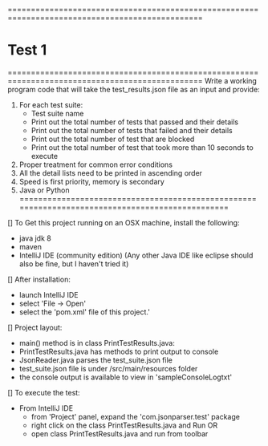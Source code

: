 ================================================================================================
# Test 1
================================================================================================
Write a working program code that will take the test_results.json file as an input and provide:
1) For each test suite:
	- Test suite name
	- Print out the total number of tests that passed and their details
	- Print out the total number of tests that failed and their details
	- Print out the total number of test that are blocked
	- Print out the total number of test that took more than 10 seconds to execute
2) Proper treatment for common error conditions
3) All the detail lists need to be printed in ascending order
4) Speed is first priority, memory is secondary
5) Java or Python
================================================================================================


[] To Get this project running on an OSX machine, install the following:
- java jdk 8
- maven
- IntelliJ IDE (community edition) (Any other Java IDE like eclipse should also be fine, but I haven't tried it)


[] After installation:
- launch IntelliJ IDE
- select 'File -> Open'
- select the 'pom.xml' file of this project.'


[] Project layout:
- main() method is in class PrintTestResults.java:
- PrintTestResults.java has methods to print output to console
- JsonReader.java parses the test_suite.json file
- test_suite.json file is under /src/main/resources folder
- the console output is available to view in 'sampleConsoleLogtxt'


[] To execute the test:
- From IntelliJ IDE
    - from 'Project' panel, expand the 'com.jsonparser.test' package
    - right click on the class PrintTestResults.java and Run
    OR
    - open class PrintTestResults.java and run from toolbar

